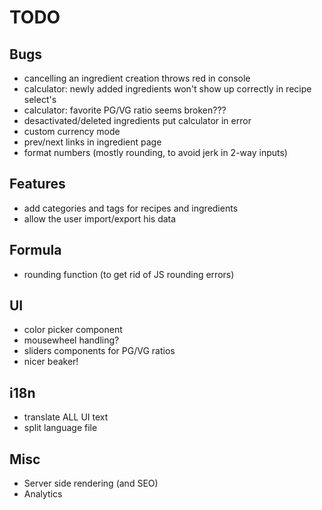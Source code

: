 # TODO

## Bugs

* cancelling an ingredient creation throws red in console
* calculator: newly added ingredients won't show up correctly in recipe select's
* calculator: favorite PG/VG ratio seems broken???
* desactivated/deleted ingredients put calculator in error
* custom currency mode
* prev/next links in ingredient page
* format numbers (mostly rounding, to avoid jerk in 2-way inputs)

## Features

* add categories and tags for recipes and ingredients
* allow the user import/export his data

## Formula

* rounding function (to get rid of JS rounding errors)

## UI

* color picker component
* mousewheel handling?
* sliders components for PG/VG ratios
* nicer beaker!

## i18n

  * translate ALL UI text
  * split language file

## Misc

  * Server side rendering (and SEO)
  * Analytics
